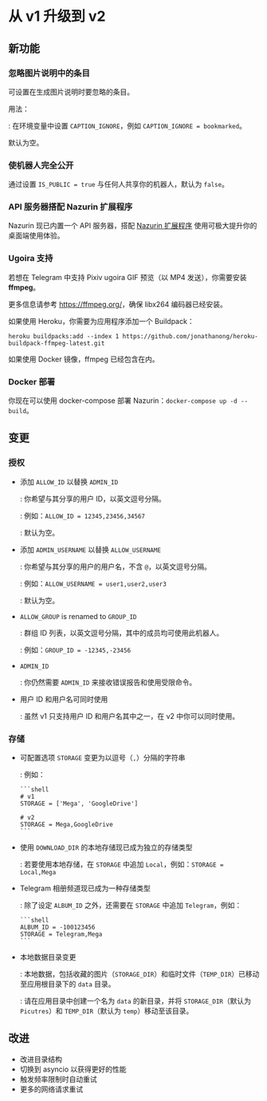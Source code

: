 # 从 v1 升级到 v2

## 新功能

### 忽略图片说明中的条目

可设置在生成图片说明时要忽略的条目。

用法：

: 在环境变量中设置 `CAPTION_IGNORE`，例如 `CAPTION_IGNORE = bookmarked`。

默认为空。

### 使机器人完全公开

通过设置 `IS_PUBLIC = true` 与任何人共享你的机器人，默认为 `false`。

### API 服务器搭配 Nazurin 扩展程序

Nazurin 现已内置一个 API 服务器，搭配 [Nazurin 扩展程序](https://github.com/y-young/nazurin-extension) 使用可极大提升你的桌面端使用体验。

### Ugoira 支持

若想在 Telegram 中支持 Pixiv ugoira GIF 预览（以 MP4 发送），你需要安装 **ffmpeg**。

更多信息请参考 <https://ffmpeg.org/>，确保 libx264 编码器已经安装。

如果使用 Heroku，你需要为应用程序添加一个 Buildpack：

`heroku buildpacks:add --index 1 https://github.com/jonathanong/heroku-buildpack-ffmpeg-latest.git`

如果使用 Docker 镜像，ffmpeg 已经包含在内。

### Docker 部署

你现在可以使用 docker-compose 部署 Nazurin：`docker-compose up -d --build`。

## 变更

### 授权

- 添加 `ALLOW_ID` 以替换 `ADMIN_ID`

  : 你希望与其分享的用户 ID，以英文逗号分隔。

  : 例如：`ALLOW_ID = 12345,23456,34567`

  : 默认为空。

- 添加 `ADMIN_USERNAME` 以替换 `ALLOW_USERNAME`

  : 你希望与其分享的用户的用户名，不含 `@`，以英文逗号分隔。

  : 例如：`ALLOW_USERNAME = user1,user2,user3`

  : 默认为空。

- `ALLOW_GROUP` is renamed to `GROUP_ID`

  : 群组 ID 列表，以英文逗号分隔，其中的成员均可使用此机器人。

  : 例如：`GROUP_ID = -12345,-23456`

- `ADMIN_ID`

  : 你仍然需要 `ADMIN_ID` 来接收错误报告和使用受限命令。

- 用户 ID 和用户名可同时使用

  : 虽然 v1 只支持用户 ID 和用户名其中之一，在 v2 中你可以同时使用。

### 存储

- 可配置选项 `STORAGE` 变更为以逗号（`,`）分隔的字符串

  : 例如：

      ```shell
      # v1
      STORAGE = ['Mega', 'GoogleDrive']

      # v2
      STORAGE = Mega,GoogleDrive
      ```

- 使用 `DOWNLOAD_DIR` 的本地存储现已成为独立的存储类型

  : 若要使用本地存储，在 `STORAGE` 中追加 `Local`，例如：`STORAGE = Local,Mega`

- Telegram 相册频道现已成为一种存储类型

  : 除了设定 `ALBUM_ID` 之外，还需要在 `STORAGE` 中追加 `Telegram`，例如：

      ```shell
      ALBUM_ID = -100123456
      STORAGE = Telegram,Mega
      ```

- 本地数据目录变更

  : 本地数据，包括收藏的图片（`STORAGE_DIR`）和临时文件（`TEMP_DIR`）已移动至应用根目录下的 `data` 目录。

  : 请在应用目录中创建一个名为 `data` 的新目录，并将 `STORAGE_DIR`（默认为 `Picutres`）和 `TEMP_DIR`（默认为 `temp`）移动至该目录。

## 改进

- 改进目录结构
- 切换到 asyncio 以获得更好的性能
- 触发频率限制时自动重试
- 更多的网络请求重试
